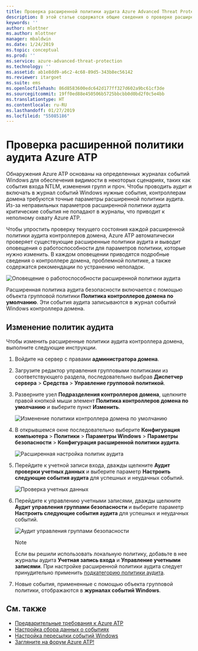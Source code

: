 ```yaml
---
title: Проверка расширенной политики аудита Azure Advanced Threat Protection | Документация Майкрософт
description: В этой статье содержатся общие сведения о проверке расширенной политики аудита Azure ATP.
keywords: ''
author: mlottner
ms.author: mlottner
manager: mbaldwin
ms.date: 1/24/2019
ms.topic: conceptual
ms.prod: ''
ms.service: azure-advanced-threat-protection
ms.technology: ''
ms.assetid: ab1e8dd9-a6c2-4c68-89d5-343b8ec56142
ms.reviewer: itargoet
ms.suite: ems
ms.openlocfilehash: 86d8583600edc642d177ff327d602a9bc61cf3de
ms.sourcegitcommit: 19ff0ed88e450506b5725bbcbb0d0bd2f0c5e4bb
ms.translationtype: HT
ms.contentlocale: ru-RU
ms.lasthandoff: 01/27/2019
ms.locfileid: "55085186"
---
```

# <a name="azure-atp-advanced-audit-policy-check"></a>Проверка расширенной политики аудита Azure ATP

Обнаружения Azure ATP основаны на определенных журналах событий Windows для обеспечения видимости в некоторых сценариях, таких как события входа NTLM, изменения групп и проч. Чтобы проводить аудит и включать в журнал событий Windows нужные события, контроллерам домена требуются точные параметры расширенной политики аудита. Из-за неправильных параметров расширенной политики аудита критические события не попадают в журналы, что приводит к неполному охвату Azure ATP.

Чтобы упростить проверку текущего состояния каждой расширенной политики аудита контроллеров домена, Azure ATP автоматически проверяет существующие расширенные политики аудита и выводит оповещения о работоспособности для параметров политики, которые нужно изменить. В каждом оповещении приводятся подробные сведения о контроллере домена, проблемной политике, а также содержатся рекомендации по устранению неполадок.

![Оповещение о работоспособности расширенной политики аудита](media/atp-health-alert-audit-policy.png)


Расширенная политика аудита безопасности включается с помощью объекта групповой политики **Политика контроллеров домена по умолчанию**. Эти события аудита записываются в журнал событий Windows контроллера домена. 

## <a name="modify-audit-policies"></a>Изменение политик аудита 

Чтобы изменить расширенные политики аудита контроллера домена, выполните следующие инструкции.

1. Войдите на сервер с правами **администратора домена**.
2. Загрузите редактор управления групповыми политиками из соответствующего раздела, последовательно выбрав **Диспетчер сервера** > **Средства** > **Управление групповой политикой**. 
3. Разверните узел **Подразделения контроллеров домена**, щелкните правой кнопкой мыши элемент **Политика контроллеров домена по умолчанию** и выберите пункт **Изменить**. 

    ![Изменение политики контроллера домена по умолчанию](media/atp-advanced-audit-policy-check-step-1.png)

4. В открывшемся окне последовательно выберите **Конфигурация компьютера** > **Политики** > **Параметры Windows**  >  **Параметры безопасности** > **Конфигурация расширенной политики аудита**.

    ![Расширенная настройка политик аудита](media/atp-advanced-audit-policy-check-step-2.png)

5. Перейдите к учетной записи входа, дважды щелкните **Аудит проверки учетных данных** и выберите параметр **Настроить следующие события аудита** для успешных и неудачных событий. 

    ![Проверка учетных данных](media/atp-advanced-audit-policy-check-step-3.png)

6. Перейдите к управлению учетными записями, дважды щелкните **Аудит управления группами безопасности** и выберите параметр **Настроить следующие события аудита** для успешных и неудачных событий.

    ![Аудит управления группами безопасности](media/atp-advanced-audit-policy-check-step-4.png)

    > [!NOTE]
    > Если вы решили использовать локальную политику, добавьте в нее журналы аудита **Учетная запись входа** и **Управление учетными записями**. При настройке расширенной политики аудита следует принудительно применить [подкатегорию политики аудита](https://docs.microsoft.com/windows/security/threat-protection/security-policy-settings/audit-force-audit-policy-subcategory-settings-to-override).

7. Новые события, примененные с помощью объекта групповой политики, отображаются в **журналах событий Windows**.

## <a name="see-also"></a>См. также
- [Предварительные требования к Azure ATP](atp-prerequisites.md)
- [Настройка сбора данных о событиях](configure-event-collection.md)
- [Настройка пересылки событий Windows](configure-event-forwarding.md)
- [Загляните на форум Azure ATP!](https://aka.ms/azureatpcommunity)
